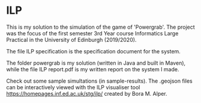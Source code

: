 # ILP

This is my solution to the simulation of the game of 'Powergrab'. The project was the focus of the first semester 3rd Year course Informatics Large Practical in the University of Edinburgh (2019/2020).

The file ILP specification is the specification document for the system.

The folder powergrab is my solution (written in Java and built in Maven), while the file ILP report.pdf is my written report on the system I made.

Check out some sample simultations (in sample-results). The .geojson files can be interactively viewed with the ILP visualiser tool https://homepages.inf.ed.ac.uk/stg/ilp/ created by Bora M. Alper.
